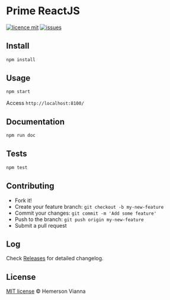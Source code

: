 # Prime ReactJS

[![licence mit](https://img.shields.io/badge/license-MIT-blue.svg?style=flat-square)](http://hemersonvianna.mit-license.org/)
[![issues](https://img.shields.io/github/issues/prime-solutions/prime-reactjs.svg?style=flat-square)](https://github.com/prime-solutions/prime-reactjs/issues)

## Install

```bash
npm install
```

## Usage

```bash
npm start
```

Access `http://localhost:8100/`

## Documentation

```bash
npm run doc
```

## Tests

```bash
npm test
```

## Contributing

- Fork it!
- Create your feature branch: `git checkout -b my-new-feature`
- Commit your changes: `git commit -m 'Add some feature'`
- Push to the branch: `git push origin my-new-feature`
- Submit a pull request

## Log

Check [Releases](https://github.com/prime-solutions/prime-reactjs/releases) for detailed changelog.

## License

[MIT license](http://hemersonvianna.mit-license.org/) © Hemerson Vianna
